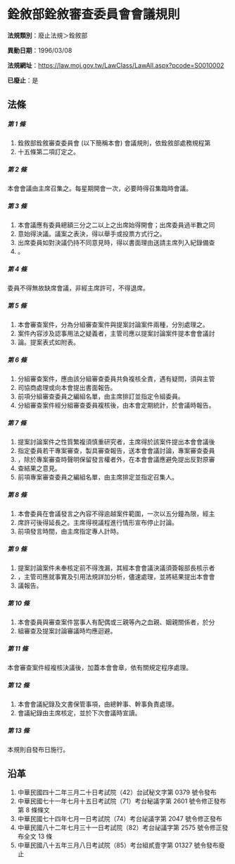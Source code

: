 # 銓敘部銓敘審查委員會會議規則

**法規類別**：廢止法規＞銓敘部

**異動日期**：1996/03/08  

**法規網址**：https://law.moj.gov.tw/LawClass/LawAll.aspx?pcode=S0010002

**已廢止**：是



## 法條
##### 第 1 條
1. 銓敘部銓敘審查委員會 (以下簡稱本會) 會議規則，依銓敘部處務規程第
1. 十五條第二項訂定之。

##### 第 2 條
本會會議由主席召集之。每星期開會一次，必要時得召集臨時會議。

##### 第 3 條
1. 本會議應有委員總額三分之二以上之出席始得開會；出席委員過半數之同
1. 意始得決議。議案之表決，得以舉手或投票方式行之。
1. 出席委員如對決議仍持不同意見時，得以書面理由送請主席列入紀錄備查
1. 。

##### 第 4 條
委員不得無故缺席會議，非經主席許可，不得退席。

##### 第 5 條
1. 本會審查案件，分為分組審查案件與提案討論案件兩種，分別處理之。
1. 案件內容涉及認事用法之疑義者，主管司應以提案討論案件提本會會議討
1. 論。提案表式如附表。

##### 第 6 條
1. 分組審查案件，應由該分組審查委員共負複核全責，遇有疑問，須與主管
1. 司協商處理或向本會提出書面報告。
1. 前項分組審查委員之編組名單，由主席排訂並指定令組委員。
1. 分組審查案件經分組審查委員複核後，由本會定期統計，於會議時報告。

##### 第 7 條
1. 提案討論案件之性質繁複須慎重研究者，主席得於該案件提出本會會議後
1. 指定委員若干專案審查，製具審查報告，送本會會議討論，專案審查委員
1. ，除於專案審查時聲明保留發言權者外，在本會會議應避免提出反對原審
1. 查結果之意見。
1. 前項專案審查委員之編組名單，由主席排定並指定召集人。

##### 第 8 條
1. 本會委員在會議發言之內容不得逾越案件範圍，一次以五分鐘為限，經主
1. 席許可後得延長之。主席得視議程進行情形宣布停止討論。
1. 前項發言時間，由主席指定專人計時。

##### 第 9 條
1. 提案討論案件未奉核定前不得洩漏，其經本會會議決議須簽報部長核示者
1. ，主管司應就事實及引用法規詳加分析，儘速處理，並將結果提出本會會
1. 議報告。

##### 第 10 條
1. 本會委員與審查案件當事人有配偶或三親等內之血親、姻親關係者，於分
1. 組審查及提案討論審議時均應迴避。

##### 第 11 條
本會審查案件經複核決議後，加蓋本會會章，依有關規定程序處理。

##### 第 12 條
1. 本會會議紀錄及文書保管事項，由總幹事、幹事負責處理。
1. 會議紀錄由主席核定，並於下次會議時宣讀。

##### 第 13 條
本規則自發布日施行。

## 沿革
1. 中華民國四十二年三月二十日考試院（42）台試秘文字第 0379 號令發布
1. 中華民國七十一年七月十五日考試院（71）考台秘議字第 2601 號令修正發布第 8  條條文
1. 中華民國七十四年七月一日考試院（74）考台祕議字第 2047 號令修正發布
1. 中華民國八十二年七月三十一日考試院（82）考台祕議字第 2575 號令修正發布全文 13 條
1. 中華民國八十五年三月八日考試院（85）考台組貳壹字第 01327  號令發布廢止
